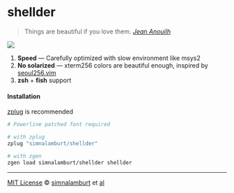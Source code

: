 shellder
========
> Things are beautiful if you love them. *[Jean Anouilh]*

![](http://i.imgur.com/xZJHgq8.png)

1. **Speed** ― Carefully optimized with slow environment like msys2
2. **No solarized** ― xterm256 colors are beautiful enough, inspired by [seoul256.vim]
3. **zsh** + **fish** support

#### Installation
[zplug] is recommended
```zsh
# Powerline patched font required

# with zplug
zplug "simnalamburt/shellder"

# with zgen
zgen load simnalamburt/shellder shellder
```

--------

[MIT License] © [simnalamburt] et [al]

[Jean Anouilh]: https://en.wikipedia.org/wiki/Jean_Anouilh
[seoul256.vim]: https://github.com/junegunn/seoul256.vim
[zplug]: https://github.com/b4b4r07/
[MIT License]:    https://opensource.org/licenses/MIT
[simnalamburt]:   https://github.com/simnalamburt
[al]:             https://github.com/simnalamburt/shellder/graphs/contributors

